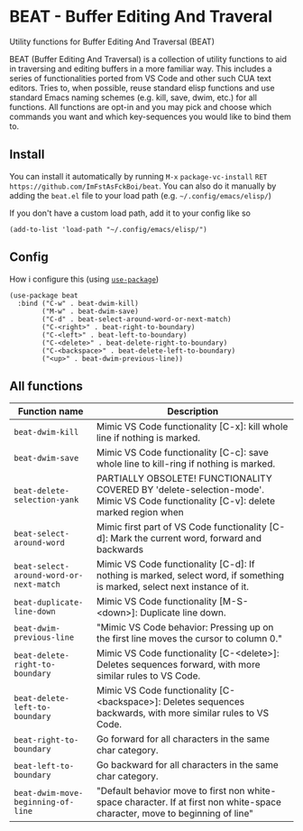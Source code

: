 # BEAT - Buffer Editing And Traveral

Utility functions for Buffer Editing And Traversal (BEAT)

BEAT (Buffer Editing And Traversal) is a collection of utility functions to aid in traversing and editing buffers in a more familiar way.
This includes a series of functionalities ported from VS Code and other such CUA text editors.
Tries to, when possible, reuse standard elisp functions and use standard Emacs naming schemes (e.g. kill, save, dwim, etc.) for all functions.
All functions are opt-in and you may pick and choose which commands you want and which key-sequences you would like to bind them to.

## Install
You can install it automatically by running `M-x` `package-vc-install` `RET` `https://github.com/ImFstAsFckBoi/beat`.
You can also do it manually by adding the `beat.el` file to your load path (e.g. `~/.config/emacs/elisp/`)

If you don't have a custom load path, add it to your config like so
```elisp
(add-to-list 'load-path "~/.config/emacs/elisp/")
```

## Config
How i configure this (using [`use-package`](https://github.com/jwiegley/use-package))


```elisp
(use-package beat
  :bind ("C-w" . beat-dwim-kill)
        ("M-w" . beat-dwim-save)
        ("C-d" . beat-select-around-word-or-next-match)
        ("C-<right>" . beat-right-to-boundary)
        ("C-<left>" . beat-left-to-boundary)
        ("C-<delete>" . beat-delete-right-to-boundary)
        ("C-<backspace>" . beat-delete-left-to-boundary)
        ("<up>" . beat-dwim-previous-line))
```





## All functions


|Function name | Description|
|--------------|------------|
|`beat-dwim-kill` | Mimic VS Code functionality [C-x]: kill whole line if nothing is marked.|
|`beat-dwim-save` | Mimic VS Code functionality [C-c]: save whole line to kill-ring if nothing is marked.|
|`beat-delete-selection-yank` | PARTIALLY OBSOLETE! FUNCTIONALITY COVERED BY 'delete-selection-mode'. Mimic VS Code functionality [C-v]: delete marked region when| yanking.
|`beat-select-around-word` | Mimic first part of VS Code functionality [C-d]: Mark the current word, forward and backwards|
|`beat-select-around-word-or-next-match` | Mimic VS Code functionality [C-d]: If nothing is marked, select word, if something is marked, select next instance of it.|
|`beat-duplicate-line-down` | Mimic VS Code functionality [M-S-\<down\>]: Duplicate line down.|
|`beat-dwim-previous-line` | "Mimic VS Code behavior: Pressing up on the first line moves the cursor to column 0."|
|`beat-delete-right-to-boundary` | Mimic VS Code functionality [C-\<delete\>]: Deletes sequences forward, with more similar rules to VS Code.|
|`beat-delete-left-to-boundary` | Mimic VS Code functionality [C-\<backspace\>]: Deletes sequences backwards, with more similar rules to VS Code.|
|`beat-right-to-boundary` | Go forward for all characters in the same char category.|
|`beat-left-to-boundary` | Go backward for all characters in the same char category.|
|`beat-dwim-move-beginning-of-line` | "Default behavior move to first non white-space character. If at first non white-space character, move to beginning of line"|


